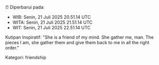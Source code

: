 ⏰ Diperbarui pada:
- WIB: Senin, 21 Juli 2025 20.51.14 UTC
- WITA: Senin, 21 Juli 2025 21.51.14 UTC
- WIT: Senin, 21 Juli 2025 22.51.14 UTC

Kutipan Inspiratif:
"She is a friend of my mind. She gather me, man. The pieces I am, she gather them and give them back to me in all the right order."


Kategori: friendship

